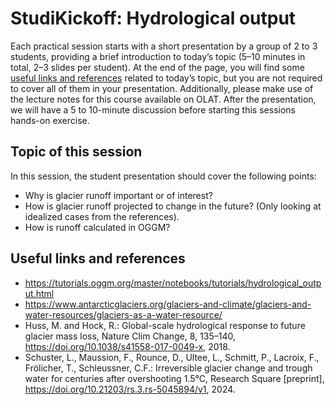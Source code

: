# StudiKickoff: Hydrological output

Each practical session starts with a short presentation by a group of 2 to 3 students, providing a brief introduction to today’s topic (5–10 minutes in total, 2–3 slides per student). At the end of the page, you will find some [useful links and references](#useful-links-and-references) related to today’s topic, but you are not required to cover all of them in your presentation. Additionally, please make use of the lecture notes for this course available on OLAT. After the presentation, we will have a 5 to 10-minute discussion before starting this sessions hands-on exercise.

## Topic of this session

In this session, the student presentation should cover the following points:
- Why is glacier runoff important or of interest?
- How is glacier runoff projected to change in the future? (Only looking at idealized cases from the references).
- How is runoff calculated in OGGM?

## Useful links and references

- https://tutorials.oggm.org/master/notebooks/tutorials/hydrological_output.html
- https://www.antarcticglaciers.org/glaciers-and-climate/glaciers-and-water-resources/glaciers-as-a-water-resource/
- Huss, M. and Hock, R.: Global-scale hydrological response to future glacier mass loss, Nature Clim Change, 8, 135–140, https://doi.org/10.1038/s41558-017-0049-x, 2018. 
- Schuster, L., Maussion, F., Rounce, D., Ultee, L., Schmitt, P., Lacroix, F., Frölicher, T., Schleussner, C.F.: Irreversible glacier change and trough water for centuries after overshooting 1.5°C, Research Square [preprint], https://doi.org/10.21203/rs.3.rs-5045894/v1, 2024.

